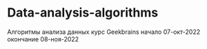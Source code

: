 # Data-analysis-algorithms

Алгоритмы анализа данных
курс Geekbrains
начало 07-окт-2022
окончание 08-ноя-2022
